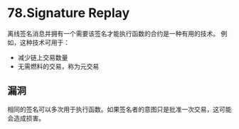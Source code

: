 # 78.Signature Replay
离线签名消息并拥有一个需要该签名才能执行函数的合约是一种有用的技术。
例如，这种技术可用于：
* 减少链上交易数量
* 无需燃料的交易，称为元交易
## 漏洞
相同的签名可以多次用于执行函数。如果签名者的意图只是批准一次交易，这可能会造成损害。